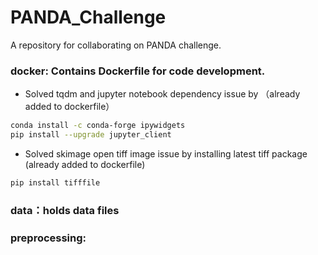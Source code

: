 # PANDA_Challenge
A repository for collaborating on PANDA challenge.
### docker: Contains Dockerfile for code development.
* Solved tqdm and jupyter notebook dependency issue by （already added to dockerfile）
```bash
conda install -c conda-forge ipywidgets
pip install --upgrade jupyter_client
```

* Solved skimage open tiff image issue by installing latest tiff package (already added to dockerfile)
```bash
pip install tifffile
```
### data：holds data files
### preprocessing:



